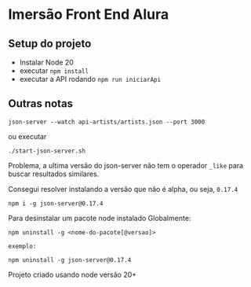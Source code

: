 # Imersão Front End Alura

## Setup do projeto

* Instalar Node 20
* executar `npm install`
* executar a API rodando `npm run iniciarApi`

## Outras notas

```console
json-server --watch api-artists/artists.json --port 3000
```

ou executar

```
./start-json-server.sh
```


Problema, a ultima versão do json-server não tem o operador `_like` para buscar resultados similares.

Consegui resolver instalando a versão que não é alpha, ou seja, `0.17.4`

`npm i -g json-server@0.17.4`

Para desinstalar um pacote node instalado Globalmente:

```shell
npm uninstall -g <nome-do-pacote[@versao]>

exemplo:

npm uninstall -g json-server@0.17.4
```

Projeto criado usando node versâo 20+